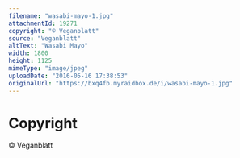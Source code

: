 ```yaml
---
filename: "wasabi-mayo-1.jpg"
attachmentId: 19271
copyright: "© Veganblatt"
source: "Veganblatt"
altText: "Wasabi Mayo"
width: 1800
height: 1125
mimeType: "image/jpeg"
uploadDate: "2016-05-16 17:38:53"
originalUrl: "https://bxq4fb.myraidbox.de/i/wasabi-mayo-1.jpg"
---
```


# Copyright

© Veganblatt
